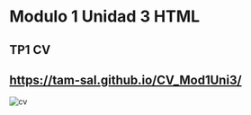 # Modulo 1 Unidad 3 HTML
## TP1 CV
## https://tam-sal.github.io/CV_Mod1Uni3/
![cv](https://user-images.githubusercontent.com/95254477/145123109-f05c89c7-3df5-459f-9feb-baa11cae35fd.jpg)
